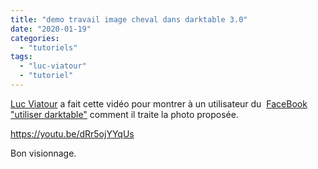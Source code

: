 ```yaml
---
title: "demo travail image cheval dans darktable 3.0"
date: "2020-01-19"
categories: 
  - "tutoriels"
tags: 
  - "luc-viatour"
  - "tutoriel"
---
```


[Luc Viatour](https://www.youtube.com/channel/UCNLc97wHCBhgENfkIDiOUPQ) a fait cette vidéo pour montrer à un utilisateur du  [FaceBook "utiliser darktable"](https://www.facebook.com/groups/utiliser.darktable/?multi_permalinks=1059578227774597%2C1059448961120857%2C1059357541129999%2C1058641354534951%2C1058222167910203&notif_id=1579113361280036&notif_t=group_activity) comment il traite la photo proposée.

https://youtu.be/dRr5ojYYqUs

Bon visionnage.
